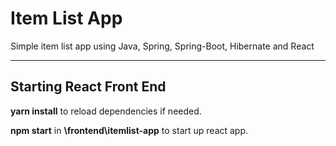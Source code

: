 # Item List App
Simple item list app using Java, Spring, Spring-Boot, Hibernate and React



------

## Starting React Front End 

**yarn install** to reload dependencies if needed.

**npm start**  in **\frontend\itemlist-app** to start up react app.